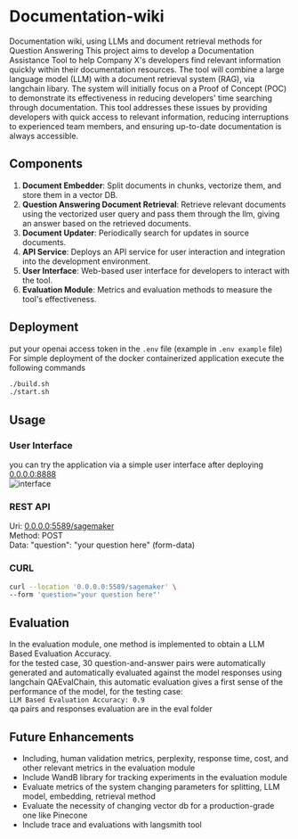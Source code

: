 # Documentation-wiki

Documentation wiki, using LLMs and document retrieval methods for Question Answering
This project aims to develop a Documentation Assistance Tool to help Company X's developers find relevant information quickly within their documentation resources. The tool will combine a large language model (LLM) with a document retrieval system (RAG), via langchain libary. The system will initially focus on a Proof of Concept (POC) to demonstrate its effectiveness in reducing developers' time searching through documentation. This tool addresses these issues by providing developers with quick access to relevant information, reducing interruptions to experienced team members, and ensuring up-to-date documentation is always accessible.

## Components
1. **Document Embedder**: Split documents in chunks, vectorize them, and store them in a vector DB.
2. **Question Answering Document Retrieval**: Retrieve relevant documents using the vectorized user query and pass them through the llm, giving an answer based on the retrieved documents.
3. **Document Updater**: Periodically search for updates in source documents.
4. **API Service**: Deploys an API service for user interaction and integration into the development environment.
5. **User Interface**: Web-based user interface for developers to interact with the tool.
6. **Evaluation Module**: Metrics and evaluation methods to measure the tool's effectiveness.

## Deployment
put your openai access token in the ```.env``` file (example in ```.env example``` file)  
For simple deployment of the docker containerized application execute the following commands  
```sh
./build.sh
./start.sh
```

## Usage
### User Interface
you can try the application via a simple user interface after deploying  
[0.0.0.0:8888](http://0.0.0.0:8888)  
![interface](https://github.com/jhpiedrahitao/documentation-wiki/assets/14959173/4dd3f791-362a-439b-a141-92b601b14f65)
### REST API
Uri: [0.0.0.0:5589/sagemaker](http://0.0.0.0:5589/sagemaker)  
Method: POST  
Data: "question": "your question here" (form-data)
### CURL
```sh
curl --location '0.0.0.0:5589/sagemaker' \
--form 'question="your question here"'
```

## Evaluation
In the evaluation module, one method is implemented to obtain a LLM Based Evaluation Accuracy.  
for the tested case, 30 question-and-answer pairs were automatically generated and automatically evaluated against the model responses using langchain QAEvalChain, this automatic evaluation gives a first sense of the performance of the model, for the testing case:  
``` LLM Based Evaluation Accuracy: 0.9 ```  
qa pairs and responses evaluation are in the eval folder

## Future Enhancements
- Including, human validation metrics, perplexity, response time, cost, and other relevant metrics in the evaluation module  
- Include WandB library for tracking experiments in the evaluation module
- Evaluate metrics of the system changing parameters for splitting, LLM model, embedding, retrieval method
- Evaluate the necessity of changing vector db for a production-grade one like Pinecone
- Include trace and evaluations with langsmith tool  
